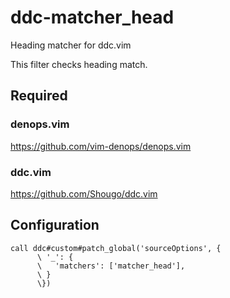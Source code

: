 # ddc-matcher_head

Heading matcher for ddc.vim

This filter checks heading match.

## Required

### denops.vim

https://github.com/vim-denops/denops.vim

### ddc.vim

https://github.com/Shougo/ddc.vim

## Configuration

```vim
call ddc#custom#patch_global('sourceOptions', {
      \ '_': {
      \   'matchers': ['matcher_head'],
      \ }
      \})
```
